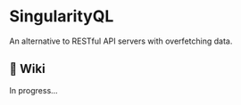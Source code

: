 # SingularityQL
An alternative to RESTful API servers with overfetching data.

## 📖 Wiki
In progress...

